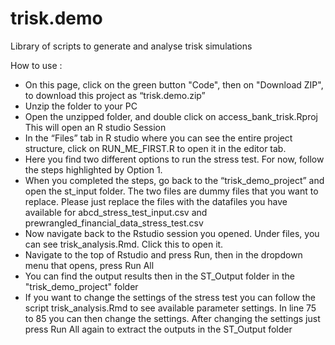 # trisk.demo
Library of scripts to generate and analyse trisk simulations


How to use : 
- On this page, click on the green button "Code", then on "Download ZIP", to download this project as “trisk.demo.zip”
- Unzip the folder to your PC
- Open the unzipped folder, and double click on access_bank_trisk.Rproj This will open an R studio Session
- In the “Files” tab in R studio where you can see the entire project structure, click on RUN_ME_FIRST.R to open it in the editor tab.
- Here you find two different options to run the stress test. For now, follow the steps highlighted by Option 1.
- When you completed the steps, go back to the “trisk_demo_project” and open the st_input folder. The two files are dummy files that you want to replace. Please just replace the files with the datafiles you have available for abcd_stress_test_input.csv and prewrangled_financial_data_stress_test.csv
- Now navigate back to the Rstudio session you opened. Under files, you can see trisk_analysis.Rmd. Click this to open it.
- Navigate to the top of Rstudio and press Run, then in the dropdown menu that opens, press Run All
- You can find the output results then in the ST_Output folder in the "trisk_demo_project" folder
- If you want to change the settings of the stress test you can follow the script trisk_analysis.Rmd to see available parameter settings. In line 75 to 85 you can then change the settings. After changing the settings just press Run All again to extract the outputs in the ST_Output folder
